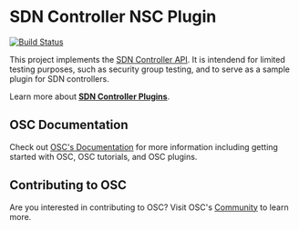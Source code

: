 # SDN Controller NSC Plugin
[![Build Status](https://travis-ci.com/opensecuritycontroller/sdn-controller-nsc-plugin.svg?token=FzxT1Qx9H6sqEHPcKhqW&branch=master)](https://travis-ci.com/opensecuritycontroller/sdn-controller-nsc-plugin)

This project implements the [SDN Controller API](https://github.com/opensecuritycontroller/sdn-controller-api). It is intendend for limited testing purposes, such as security group testing, and to serve as a sample plugin for SDN controllers.

Learn more about [**SDN Controller Plugins**](https://github.com/opensecuritycontroller/opensecuritycontroller.org/blob/master/plugins/sdn_controller_plugin.md).

## OSC Documentation

Check out [OSC's Documentation](https://www.opensecuritycontroller.org/documentation/) for more information including getting started with OSC, OSC tutorials, and OSC plugins.


## Contributing to OSC

Are you interested in contributing to OSC? Visit OSC's [Community](https://github.com/opensecuritycontroller/community) to learn more.